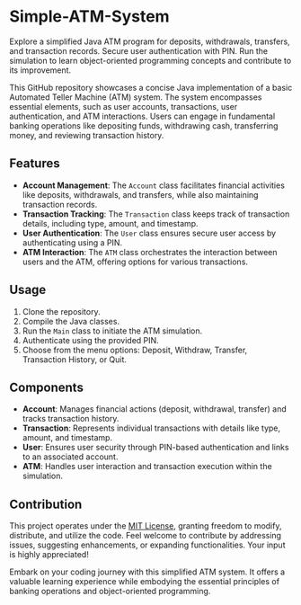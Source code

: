 # Simple-ATM-System
Explore a simplified Java ATM program for deposits, withdrawals, transfers, and transaction records. Secure user authentication with PIN. Run the simulation to learn object-oriented programming concepts and contribute to its improvement.

This GitHub repository showcases a concise Java implementation of a basic Automated Teller Machine (ATM) system. The system encompasses essential elements, such as user accounts, transactions, user authentication, and ATM interactions. Users can engage in fundamental banking operations like depositing funds, withdrawing cash, transferring money, and reviewing transaction history.

## Features

- **Account Management**: The `Account` class facilitates financial activities like deposits, withdrawals, and transfers, while also maintaining transaction records.
- **Transaction Tracking**: The `Transaction` class keeps track of transaction details, including type, amount, and timestamp.
- **User Authentication**: The `User` class ensures secure user access by authenticating using a PIN.
- **ATM Interaction**: The `ATM` class orchestrates the interaction between users and the ATM, offering options for various transactions.

## Usage

1. Clone the repository.
2. Compile the Java classes.
3. Run the `Main` class to initiate the ATM simulation.
4. Authenticate using the provided PIN.
5. Choose from the menu options: Deposit, Withdraw, Transfer, Transaction History, or Quit.

## Components

- **Account**: Manages financial actions (deposit, withdrawal, transfer) and tracks transaction history.
- **Transaction**: Represents individual transactions with details like type, amount, and timestamp.
- **User**: Ensures user security through PIN-based authentication and links to an associated account.
- **ATM**: Handles user interaction and transaction execution within the simulation.

## Contribution

This project operates under the [MIT License](LICENSE), granting freedom to modify, distribute, and utilize the code. Feel welcome to contribute by addressing issues, suggesting enhancements, or expanding functionalities. Your input is highly appreciated!

Embark on your coding journey with this simplified ATM system. It offers a valuable learning experience while embodying the essential principles of banking operations and object-oriented programming.

